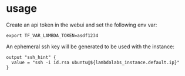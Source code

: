 # usage

Create an api token in the webui and set the following env var:

```
export TF_VAR_LAMBDA_TOKEN=asdf1234
```

An ephemeral ssh key will be generated to be used with the instance:

```
output "ssh_hint" {
  value = "ssh -i id.rsa ubuntu@${lambdalabs_instance.default.ip}"
}
```
